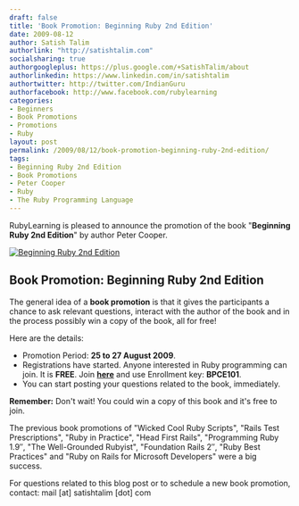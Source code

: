 ```yaml
---
draft: false
title: 'Book Promotion: Beginning Ruby 2nd Edition'
date: 2009-08-12
author: Satish Talim
authorlink: "http://satishtalim.com"
socialsharing: true
authorgoogleplus: https://plus.google.com/+SatishTalim/about
authorlinkedin: https://www.linkedin.com/in/satishtalim
authortwitter: http://twitter.com/IndianGuru
authorfacebook: http://www.facebook.com/rubylearning
categories:
- Beginners
- Book Promotions
- Promotions
- Ruby
layout: post
permalink: /2009/08/12/book-promotion-beginning-ruby-2nd-edition/
tags:
- Beginning Ruby 2nd Edition
- Book Promotions
- Peter Cooper
- Ruby
- The Ruby Programming Language
---
```

RubyLearning is pleased to announce the promotion of the book
"**Beginning Ruby 2nd Edition**" by author Peter Cooper.<!--more-->

[![Beginning Ruby 2nd
Edition](http://rubylearning.com/images/begrubyicon1.png "Beginning Ruby 2nd Edition")](http://www.apress.com/book/view/9781430223634)

## Book Promotion: Beginning Ruby 2nd Edition

The general idea of a **book promotion** is that it gives the
participants a chance to ask relevant questions, interact with the
author of the book and in the process possibly win a copy of the book,
all for free!

Here are the details:

-   Promotion Period: **25 to 27 August 2009**.
-   Registrations have started. Anyone interested in Ruby programming
    can join. It is **FREE**. Join
    [**here**](http://rubylearning.org/class/course/view.php?id=35) and
    use Enrollment key: **BPCE101**.
-   You can start posting your questions related to the book,
    immediately.

**Remember:** Don't wait! You could win a copy of this book and it's
free to join.

The previous book promotions of "Wicked Cool Ruby Scripts", "Rails Test
Prescriptions", "Ruby in Practice", "Head First Rails", "Programming
Ruby 1.9″, "The Well-Grounded Rubyist", "Foundation Rails 2″, "Ruby Best
Practices" and "Ruby on Rails for Microsoft Developers" were a big
success.

For questions related to this blog post or to schedule a new book
promotion, contact: mail [at] satishtalim [dot] com
